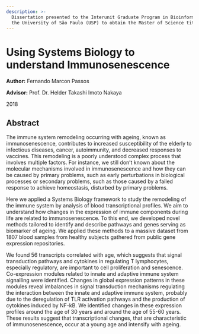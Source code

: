 ```yaml
---
description: >-
  Dissertation presented to the Interunit Graduate Program in Bioinformatics at
  the University of São Paulo (USP) to obtain the Master of Science title.
---
```


# Using Systems Biology to understand Immunosenescence

**Author:** Fernando Marcon Passos

**Advisor:** Prof. Dr. Helder Takashi Imoto Nakaya

2018

## Abstract

The immune system remodeling occurring with ageing, known as immunosenescence, contributes to increased susceptibility of the elderly to infectious diseases, cancer, autoimmunity, and decreased responses to vaccines. This remodeling is a poorly understood complex process that involves multiple factors. For instance, we still don’t known about the molecular mechanisms involved in immunosenescence and how they can be caused by primary problems, such as early perturbations in biological processes or secondary problems, such as those caused by a failed response to achieve homeostasis, disturbed by primary problems. 

Here we applied a Systems Biology framework to study the remodeling of the immune system by analysis of blood transcriptional profiles. We aim to understand how changes in the expression of immune components during life are related to immunosenescence. To this end, we developed novel methods tailored to identify and describe pathways and genes serving as biomarker of ageing. We applied these methods to a massive dataset from 1807 blood samples from healthy subjects gathered from public gene expression repositories.

We found 56 transcripts correlated with age, which suggests that signal transduction pathways and cytokines in regulating T lymphocytes, especially regulatory, are important to cell proliferation and senescence. Co-expression modules related to innate and adaptive immune system signalling were identified. Changes in global expression patterns in these modules reveal imbalances in signal transduction mechanisms regulating the interaction between the innate and adaptive immune system, probably due to the deregulation of TLR activation pathways and the production of cytokines induced by NF-kB. We identified changes in these expression profiles around the age of 30 years and around the age of 55-60 years. These results suggest that transcriptional changes, that are characteristic of immunosenescence, occur at a young age and intensify with ageing.


